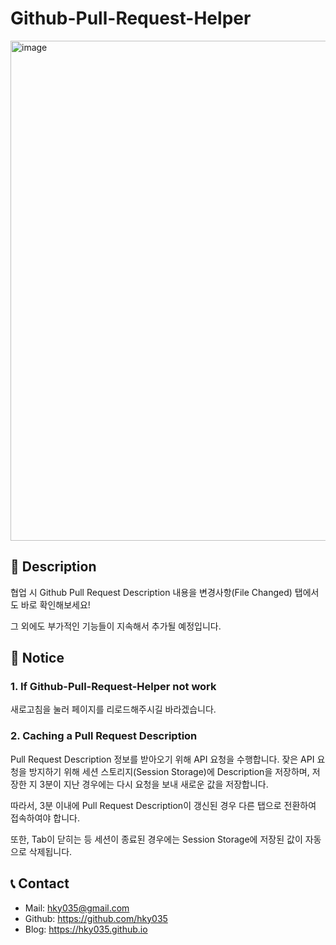 # Github-Pull-Request-Helper

<img width="1280" height="800" alt="image" src="https://github.com/user-attachments/assets/ad43b727-608d-4739-8646-4e8b5c9bbfc3" />

## 📖 Description

협업 시 Github Pull Request Description 내용을 변경사항(File Changed) 탭에서도 바로 확인해보세요!

그 외에도 부가적인 기능들이 지속해서 추가될 예정입니다.

## 🚨 Notice

### 1. If Github-Pull-Request-Helper not work

새로고침을 눌러 페이지를 리로드해주시길 바라겠습니다.

### 2. Caching a Pull Request Description
Pull Request Description 정보를 받아오기 위해 API 요청을 수행합니다. 
잦은 API 요청을 방지하기 위해 세션 스토리지(Session Storage)에 Description을 저장하며, 저장한 지 3분이 지난 경우에는 다시 요청을 보내 새로운 값을 저장합니다.

따라서, 3분 이내에 Pull Request Description이 갱신된 경우 다른 탭으로 전환하여 접속하여야 합니다.

또한, Tab이 닫히는 등 세션이 종료된 경우에는 Session Storage에 저장된 값이 자동으로 삭제됩니다.

## 📞 Contact
- Mail: hky035@gmail.com
- Github: https://github.com/hky035
- Blog: https://hky035.github.io
